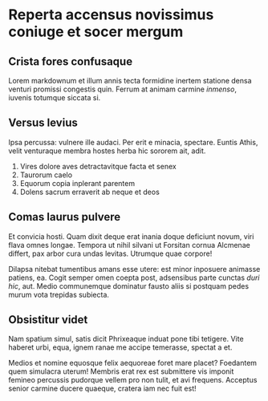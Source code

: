 
# Reperta accensus novissimus coniuge et socer mergum

## Crista fores confusaque

Lorem markdownum et illum annis tecta formidine inertem statione densa venturi
promissi congestis quin. Ferrum at animam carmine *inmenso*, iuvenis totumque
siccata si.

## Versus levius

Ipsa percussa: vulnere ille audaci. Per erit e minacia, spectare. Euntis Athis,
velit venturaque membra hostes herba hic sororem ait, adit.

1. Vires dolore aves detractavitque facta et senex
2. Taurorum caelo
3. Equorum copia inplerant parentem
4. Dolens sacrum erraverit ab neque et deos

## Comas laurus pulvere

Et convicia hosti. Quam dixit deque erat inania doque deficiunt novum, viri
flava omnes longae. Tempora ut nihil silvani ut Forsitan cornua Alcmenae
differt, pax arbor cura undas levitas. Utrumque quae corpore!

Dilapsa nitebat tumentibus amans esse utere: est minor inposuere animasse
patiens, ea. Cogit semper omen coepta post, adsensibus parte cunctas *duri hic*,
aut. Medio communemque dominatur fausto aliis si postquam pedes murum vota
trepidas subiecta.

## Obsistitur videt

Nam spatium simul, satis dicit Phrixeaque induat pone tibi tetigere. Vite
haberet urbi, equa, ignem ranae me accipe temerasse, spectat a et.

Medios et nomine equosque felix aequoreae foret mare placet? Foedantem quem
simulacra uterum! Membris erat rex est submittere vis imponit femineo percussis
pudorque vellem pro non tulit, et avi frequens. Acceptus senior carmine ducere
quaeque, cratera iam nec fuit est!